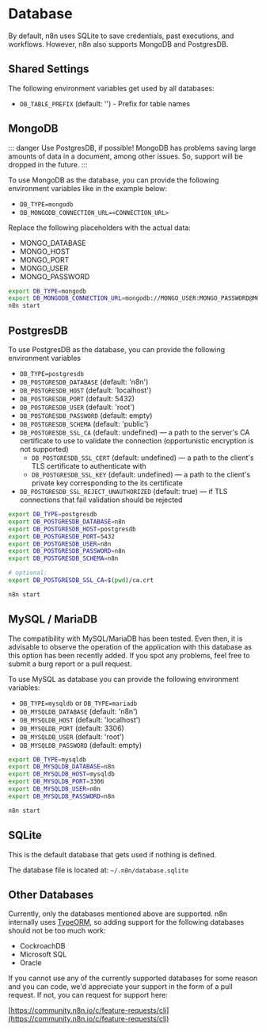 # Database

By default, n8n uses SQLite to save credentials, past executions, and workflows. However,
n8n also supports MongoDB and PostgresDB.


## Shared Settings

The following environment variables get used by all databases:

 - `DB_TABLE_PREFIX` (default: '') - Prefix for table names


## MongoDB

::: danger
Use PostgresDB, if possible! MongoDB has problems saving large
amounts of data in a document, among other issues. So, support
will be dropped in the future.
:::

To use MongoDB as the database, you can provide the following environment variables like
in the example below:
 - `DB_TYPE=mongodb`
 - `DB_MONGODB_CONNECTION_URL=<CONNECTION_URL>`

Replace the following placeholders with the actual data:
 - MONGO_DATABASE
 - MONGO_HOST
 - MONGO_PORT
 - MONGO_USER
 - MONGO_PASSWORD

```bash
export DB_TYPE=mongodb
export DB_MONGODB_CONNECTION_URL=mongodb://MONGO_USER:MONGO_PASSWORD@MONGO_HOST:MONGO_PORT/MONGO_DATABASE
n8n start
```


## PostgresDB

To use PostgresDB as the database, you can provide the following environment variables
 - `DB_TYPE=postgresdb`
 - `DB_POSTGRESDB_DATABASE` (default: 'n8n')
 - `DB_POSTGRESDB_HOST` (default: 'localhost')
 - `DB_POSTGRESDB_PORT` (default: 5432)
 - `DB_POSTGRESDB_USER` (default: 'root')
 - `DB_POSTGRESDB_PASSWORD` (default: empty)
 - `DB_POSTGRESDB_SCHEMA` (default: 'public')
 - `DB_POSTGRESDB_SSL_CA` (default: undefined) — a path to the server's CA certificate to use to validate the connection (opportunistic encryption is not supported)
	- `DB_POSTGRESDB_SSL_CERT` (default: undefined) — a path to the client's TLS certificate to authenticate with
	- `DB_POSTGRESDB_SSL_KEY` (default: undefined) — a path to the client's private key corresponding to the its certificate
 - `DB_POSTGRESDB_SSL_REJECT_UNAUTHORIZED` (default: true) — if TLS connections that fail validation should be rejected
	
```bash
export DB_TYPE=postgresdb
export DB_POSTGRESDB_DATABASE=n8n
export DB_POSTGRESDB_HOST=postgresdb
export DB_POSTGRESDB_PORT=5432
export DB_POSTGRESDB_USER=n8n
export DB_POSTGRESDB_PASSWORD=n8n
export DB_POSTGRESDB_SCHEMA=n8n

# optional:
export DB_POSTGRESDB_SSL_CA=$(pwd)/ca.crt

n8n start
```

## MySQL / MariaDB

The compatibility with MySQL/MariaDB has been tested. Even then, it is advisable to observe the operation of the application with this database as this option has been recently added. If you spot any problems, feel free to submit a burg report or a pull request.

To use MySQL as database you can provide the following environment variables:
 - `DB_TYPE=mysqldb` or `DB_TYPE=mariadb`
 - `DB_MYSQLDB_DATABASE` (default: 'n8n')
 - `DB_MYSQLDB_HOST` (default: 'localhost')
 - `DB_MYSQLDB_PORT` (default: 3306)
 - `DB_MYSQLDB_USER` (default: 'root')
 - `DB_MYSQLDB_PASSWORD` (default: empty)


```bash
export DB_TYPE=mysqldb
export DB_MYSQLDB_DATABASE=n8n
export DB_MYSQLDB_HOST=mysqldb
export DB_MYSQLDB_PORT=3306
export DB_MYSQLDB_USER=n8n
export DB_MYSQLDB_PASSWORD=n8n

n8n start
```

## SQLite

This is the default database that gets used if nothing is defined.

The database file is located at:
`~/.n8n/database.sqlite`


## Other Databases

Currently, only the databases mentioned above are supported. n8n internally uses
[TypeORM](https://typeorm.io), so adding support for the following databases
should not be too much work:

 - CockroachDB
 - Microsoft SQL
 - Oracle

If you cannot use any of the currently supported databases for some reason and
you can code, we'd appreciate your support in the form of a pull request. If not, you can request
for support here:

[https://community.n8n.io/c/feature-requests/cli](https://community.n8n.io/c/feature-requests/cli)

